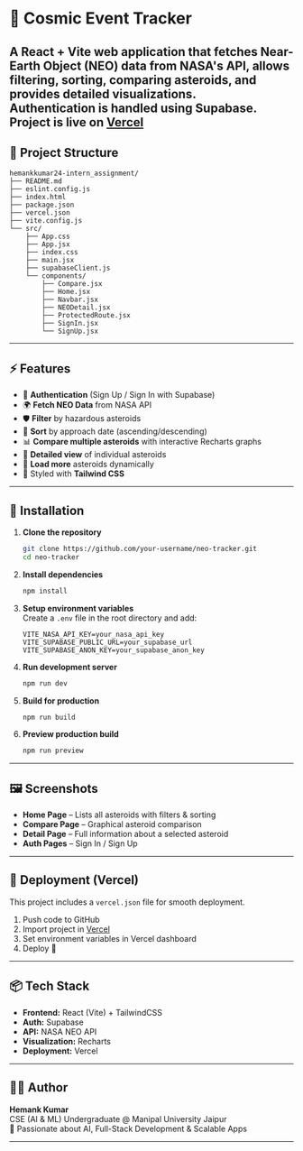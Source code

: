 # 🚀 Cosmic Event Tracker

A React + Vite web application that fetches **Near-Earth Object (NEO)** data from NASA's API, 
allows **filtering, sorting, comparing asteroids**, and provides detailed visualizations.  
Authentication is handled using **Supabase**.
Project is live on [Vercel](https://intern-assignment-eight-rose.vercel.app/signin)
---

## 📂 Project Structure
```
hemankkumar24-intern_assignment/
├── README.md
├── eslint.config.js
├── index.html
├── package.json
├── vercel.json
├── vite.config.js
└── src/
    ├── App.css
    ├── App.jsx
    ├── index.css
    ├── main.jsx
    ├── supabaseClient.js
    └── components/
        ├── Compare.jsx
        ├── Home.jsx
        ├── Navbar.jsx
        ├── NEODetail.jsx
        ├── ProtectedRoute.jsx
        ├── SignIn.jsx
        └── SignUp.jsx
```

---

## ⚡ Features
- 🔑 **Authentication** (Sign Up / Sign In with Supabase)
- 🌍 **Fetch NEO Data** from NASA API
- 🛡️ **Filter** by hazardous asteroids
- 📅 **Sort** by approach date (ascending/descending)
- 📊 **Compare multiple asteroids** with interactive Recharts graphs
- 📖 **Detailed view** of individual asteroids
- 🔄 **Load more** asteroids dynamically
- 🎨 Styled with **Tailwind CSS**

---

## 🔧 Installation

1. **Clone the repository**
   ```bash
   git clone https://github.com/your-username/neo-tracker.git
   cd neo-tracker
   ```

2. **Install dependencies**
   ```bash
   npm install
   ```

3. **Setup environment variables**  
   Create a `.env` file in the root directory and add:
   ```env
   VITE_NASA_API_KEY=your_nasa_api_key
   VITE_SUPABASE_PUBLIC_URL=your_supabase_url
   VITE_SUPABASE_ANON_KEY=your_supabase_anon_key
   ```

4. **Run development server**
   ```bash
   npm run dev
   ```

5. **Build for production**
   ```bash
   npm run build
   ```

6. **Preview production build**
   ```bash
   npm run preview
   ```

---

## 🖼️ Screenshots
- **Home Page** – Lists all asteroids with filters & sorting
- **Compare Page** – Graphical asteroid comparison
- **Detail Page** – Full information about a selected asteroid
- **Auth Pages** – Sign In / Sign Up

---

## 🚀 Deployment (Vercel)
This project includes a `vercel.json` file for smooth deployment.
1. Push code to GitHub
2. Import project in [Vercel](https://vercel.com/)
3. Set environment variables in Vercel dashboard
4. Deploy 🚀

---

## 📦 Tech Stack
- **Frontend:** React (Vite) + TailwindCSS
- **Auth:** Supabase
- **API:** NASA NEO API
- **Visualization:** Recharts
- **Deployment:** Vercel

---

## 👨‍💻 Author
**Hemank Kumar**  
CSE (AI & ML) Undergraduate @ Manipal University Jaipur  
🚀 Passionate about AI, Full-Stack Development & Scalable Apps

---
